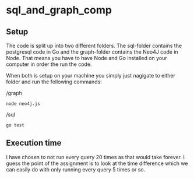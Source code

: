 # sql_and_graph_comp

## Setup

The code is split up into two different folders. The sql-folder contains the postgresql code in Go and the graph-folder contains the Neo4J code in Node.
That means you have to have Node and Go installed on your computer in order the run the code.

When both is setup on your machine you simply just nagigate to either folder and run the following commands:

/graph
```
node neo4j.js
```
/sql
```
go test
```

## Execution time
I have chosen to not run every query 20 times as that would take forever. I guess the point of the assignment is to look at the time difference which we can easily do with only running every query 5 times or so.
